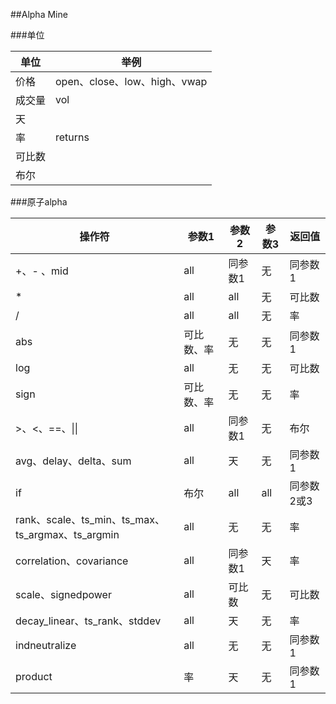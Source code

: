 ##Alpha Mine

###单位

| 单位      | 举例     |
| -------- | -------- |
| 价格      | open、close、low、high、vwap |
| 成交量    | vol      |
| 天       |          |
| 率       | returns  |
| 可比数    |          |
| 布尔      |          |

###原子alpha

| 操作符     | 参数1     | 参数2     | 参数3     | 返回值     |
| --------- | -------- | --------- | -------- | --------- |
| +、- 、mid | all       | 同参数1   | 无        | 同参数1    |
| *         | all       | all      | 无        | 可比数     |
| /         | all       | all      | 无        | 率        |
| abs       | 可比数、率  | 无       | 无        | 同参数1    |
| log       | all       | 无       | 无        | 可比数     | 
| sign      | 可比数、率  | 无       | 无        | 率        | 
| >、<、==、\|\| | all    | 同参数1  |无        | 布尔        |
| avg、delay、delta、sum | all       | 天       | 无        | 同参数1    |
| if        | 布尔       | all     | all       | 同参数2或3  |
| rank、scale、ts_min、ts_max、ts_argmax、ts_argmin | all      | 无      | 无        | 率         |
| correlation、covariance | all | 同参数1 | 天    | 率         |
| scale、signedpower | all       | 可比数    | 无        | 可比数     |
| decay_linear、ts_rank、stddev | all     | 天      | 无        | 率         |
| indneutralize | all    | 无       | 无        | 同参数1    |
| product     | 率       | 天        | 无        | 同参数1    |